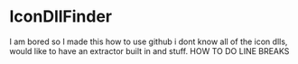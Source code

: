 # IconDllFinder
I am bored so I made this
how to use github
i dont know all of the icon dlls, would like to have an extractor built in and stuff. HOW TO DO LINE BREAKS
